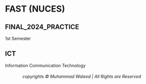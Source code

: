 # <h1>FAST (NUCES)</h1> 
<h2>FINAL_2024_PRACTICE</h2> 
1st Semester
<h2>ICT</h2>
Information Communication Technology

<div align="center">
<h6> copyrights © Muhammad Waleed | All Rights are Reserved </h6>

</div>

 
